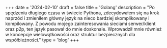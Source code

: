 +++
date = '2024-02-10'
draft = false
title = 'Golang'
description = "Po spędzeniu długiego czasu w świecie Pythona, zdecydowałem się na krok naprzód i zmieniłem główny język na nieco bardziej skomplikowany i kompilowany. Z powodu mojego zainteresowania sieciami serwer/klient oraz p2p, ten język pasował do mnie doskonale. Wprowadził mnie również w koncepcje wielowątkowości oraz struktur bezpiecznych dla współbieżności."
type = 'blog'
+++